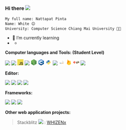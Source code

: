 ### Hi there <img src="https://media.giphy.com/media/hvRJCLFzcasrR4ia7z/giphy.gif" width="25px">
```
My full name: Nattapat Pinta
Name: White 😊
University: Computer Science Chiang Mai University 💜✨
```

- 🌱 I’m currently learning
- -

**Computer languages and Tools: (Student Level)**

<code><img height="20" src="https://cdn.iconscout.com/icon/free/png-512/java-23-225999.png"></code>
<code><img height="20" src="https://seeklogo.com/images/K/kotlin-logo-30C1970B05-seeklogo.com.png"></code>
<code><img height="20" src="https://raw.githubusercontent.com/github/explore/80688e429a7d4ef2fca1e82350fe8e3517d3494d/topics/javascript/javascript.png"></code>
<code><img height="20" src="https://www.howtoautomate.in.th/wp-content/uploads/2019/04/ts.png"></code>
<code><img height="20" src="https://raw.githubusercontent.com/github/explore/80688e429a7d4ef2fca1e82350fe8e3517d3494d/topics/nodejs/nodejs.png"></code>
<code><img height="20" src="https://raw.githubusercontent.com/github/explore/80688e429a7d4ef2fca1e82350fe8e3517d3494d/topics/cpp/cpp.png"></code>
<code><img height="20" src="https://raw.githubusercontent.com/github/explore/80688e429a7d4ef2fca1e82350fe8e3517d3494d/topics/python/python.png"></code>
<code><img height="20" src="https://image.flaticon.com/icons/png/512/919/919830.png"></code>
<code><img height="20" src="https://raw.githubusercontent.com/github/explore/80688e429a7d4ef2fca1e82350fe8e3517d3494d/topics/mysql/mysql.png"></code>
<code><img height="20" src="https://raw.githubusercontent.com/github/explore/80688e429a7d4ef2fca1e82350fe8e3517d3494d/topics/firebase/firebase.png"></code>
<code><img height="20" src="https://raw.githubusercontent.com/github/explore/80688e429a7d4ef2fca1e82350fe8e3517d3494d/topics/git/git.png"></code>
<code><img height="20" src="https://icons.iconarchive.com/icons/papirus-team/papirus-apps/512/julia-icon.png"></code>

**Editor:**

<code><img height="20" src="https://upload.wikimedia.org/wikipedia/commons/thumb/9/9a/Visual_Studio_Code_1.35_icon.svg/1024px-Visual_Studio_Code_1.35_icon.svg.png"></code>
<code><img height="20" src="https://cdn.iconscout.com/icon/free/png-256/sublime-439588.png"></code>
<code><img height="20" src="https://2.bp.blogspot.com/-tzm1twY_ENM/XlCRuI0ZkRI/AAAAAAAAOso/BmNOUANXWxwc5vwslNw3WpjrDlgs9PuwQCLcBGAsYHQ/s1600/pasted%2Bimage%2B0.png"></code>
<code><img height="20" src="https://cdn2.iconfinder.com/data/icons/pack1-baco-flurry-icons-style/512/XAMPP.png"></code>

**Frameworks:**

<code><img height="20" src="https://iconape.com/wp-content/files/vp/196729/svg/196729.svg"></code>
<code><img height="20" src="https://img.icons8.com/color/452/bootstrap.png"></code>
<code><img height="20" src="https://icon-library.com/images/jquery-icon-png/jquery-icon-png-7.jpg"></code>

**Other web application projects:**

> Stackblitz <code><img height="20" src="https://pbs.twimg.com/profile_images/1055142255722344448/xhqy_EUP_400x400.jpg"></code> : <a href="https://stackblitz.com/@WHIZENx">WHIZENx</a>

<!--
**WHIZENx/WHIZENx** is a ✨ _special_ ✨ repository because its `README.md` (this file) appears on your GitHub profile.

Here are some ideas to get you started:

- 🔭 I’m currently working on ...
- 🌱 I’m currently learning ...
- 👯 I’m looking to collaborate on ...
- 🤔 I’m looking for help with ...
- 💬 Ask me about ...
- 📫 How to reach me: ...
- 😄 Pronouns: ...
- ⚡ Fun fact: ...
-->
